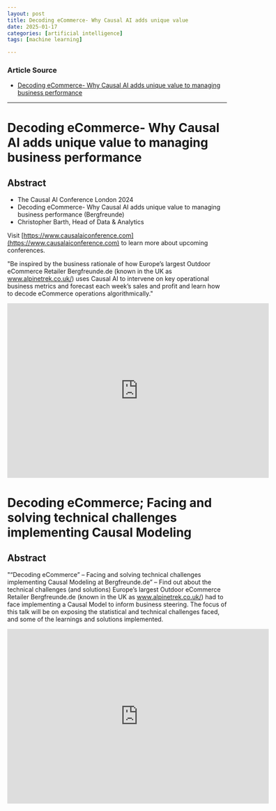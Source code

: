 ```yaml
---
layout: post
title: Decoding eCommerce- Why Causal AI adds unique value  
date: 2025-01-17
categories: [artificial intelligence]
tags: [machine learning]

---
```


### Article Source


* [Decoding eCommerce- Why Causal AI adds unique value to managing business performance](https://www.youtube.com/watch?v=bNW_8iU1MRY)

---

# Decoding eCommerce- Why Causal AI adds unique value to managing business performance 


## Abstract

* The Causal AI Conference London 2024
* Decoding eCommerce- Why Causal AI adds unique value to managing business performance (Bergfreunde)
* Christopher Barth, Head of Data & Analytics

Visit [https://www.causalaiconference.com](https://www.causalaiconference.com) to learn more about upcoming conferences.

"Be inspired by the business rationale of how Europe’s largest Outdoor eCommerce Retailer Bergfreunde.de (known in the UK as www.alpinetrek.co.uk/) uses Causal AI to intervene on key operational business metrics and forecast each week’s sales and profit and learn how to decode eCommerce operations algorithmically."

<iframe width="600" height="400" src="https://www.youtube.com/embed/bNW_8iU1MRY?si=3uD3_XgntgZf9N9A" title="YouTube video player" frameborder="0" allow="accelerometer; autoplay; clipboard-write; encrypted-media; gyroscope; picture-in-picture; web-share" referrerpolicy="strict-origin-when-cross-origin" allowfullscreen></iframe>


# Decoding eCommerce; Facing and solving technical challenges implementing Causal Modeling

## Abstract

"“Decoding eCommerce” – Facing and solving technical challenges implementing Causal Modeling at Bergfreunde.de” – Find out about the technical challenges (and solutions) Europe’s largest Outdoor eCommerce Retailer Bergfreunde.de (known in the UK as www.alpinetrek.co.uk/) had to face implementing a Causal Model to inform business steering. The focus of this talk will be on exposing the statistical and technical challenges faced, and some of the learnings and solutions implemented.

<iframe width="600" height="400" src="https://www.youtube.com/embed/mmIcYRYK1nU?si=d_9r41ba45mBfCmy" title="YouTube video player" frameborder="0" allow="accelerometer; autoplay; clipboard-write; encrypted-media; gyroscope; picture-in-picture; web-share" referrerpolicy="strict-origin-when-cross-origin" allowfullscreen></iframe>